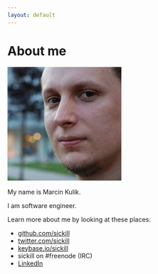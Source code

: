 ```yaml
---
layout: default
---
```


# About me

<img src="/images/photo.jpg" class="about-me-photo">

My name is Marcin Kulik.

I am software engineer.

Learn more about me by looking at these places:

* [github.com/sickill](https://github.com/sickill)
* [twitter.com/sickill](https://twitter.com/sickill)
* [keybase.io/sickill](https://keybase.io/sickill)
* sickill on #freenode (IRC)
* [LinkedIn](https://www.linkedin.com/in/marcinkulik)
